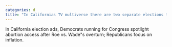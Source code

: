 ```yaml
---
categories: d
title: "In Californias TV multiverse there are two separate elections taking place"
---
```

In California election ads, Democrats running for Congress spotlight abortion access after Roe vs. Wade"s overturn; Republicans focus on inflation. 